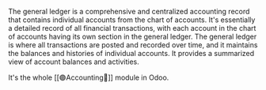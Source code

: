 The general ledger is a comprehensive and centralized accounting record that contains individual accounts from the chart of accounts.
It's essentially a detailed record of all financial transactions, with each account in the chart of accounts having its own section in the general ledger. 
The general ledger is where all transactions are posted and recorded over time, and it maintains the balances and histories of individual accounts. 
It provides a summarized view of account balances and activities.


It's the whole [[🟣Accounting🧾]] module in Odoo.